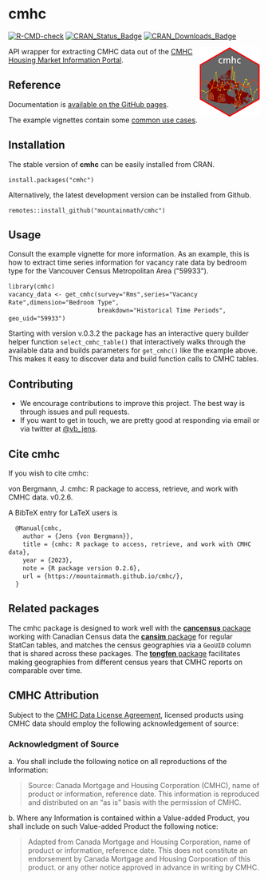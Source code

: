 # cmhc

<!-- badges: start -->
[![R-CMD-check](https://github.com/mountainMath/cmhc/actions/workflows/R-CMD-check.yaml/badge.svg)](https://github.com/mountainMath/cmhc/actions/workflows/R-CMD-check.yaml)
[![CRAN_Status_Badge](http://www.r-pkg.org/badges/version/cmhc)](https://cran.r-project.org/package=cmhc)
[![CRAN_Downloads_Badge](https://cranlogs.r-pkg.org/badges/cmhc)](https://cranlogs.r-pkg.org/badges/cmhc)
<!-- badges: end -->

<a href="https://mountainmath.github.io/cmhc/index.html"><img src="man/figures/logo.png" align="right" height="139" /></a>


API wrapper for extracting CMHC data out of the [CMHC Housing Market Information Portal](https://www.cmhc-schl.gc.ca/hmiportal).



## Reference
Documentation is [available on the GitHub pages](https://mountainmath.github.io/cmhc/).

The example vignettes contain some [common use cases](https://mountainmath.github.io/cmhc/articles/basic_usage.html).

## Installation
The stable version of **cmhc** can be easily installed from CRAN.
```
install.packages("cmhc")
```

Alternatively, the latest development version can be installed from Github.
```
remotes::install_github("mountainmath/cmhc")
```

## Usage
Consult the example vignette for more information. As an example, this is how to extract time series information
for vacancy rate data by bedroom type for the Vancouver Census Metropolitan Area ("59933").

```
library(cmhc)
vacancy_data <- get_cmhc(survey="Rms",series="Vacancy Rate",dimension="Bedroom Type",
                         breakdown="Historical Time Periods",  geo_uid="59933")

```

Starting with version v.0.3.2 the package has an interactive query builder helper function `select_cmhc_table()` that interactively walks through the available data and builds parameters for `get_cmhc()` like the example above. This makes it easy to discover data and build function calls to CMHC tables.

## Contributing

* We encourage contributions to improve this project. The best way is through issues and pull requests.
* If you want to get in touch, we are pretty good at responding via email or via twitter at [@vb_jens](https://twitter.com/vb_jens). 

## Cite **cmhc**

If you wish to cite cmhc:

  von Bergmann, J. cmhc: R package to
  access, retrieve, and work with CMHC data. v0.2.6.


A BibTeX entry for LaTeX users is
```
  @Manual{cmhc,
    author = {Jens {von Bergmann}},
    title = {cmhc: R package to access, retrieve, and work with CMHC data},
    year = {2023},
    note = {R package version 0.2.6},
    url = {https://mountainmath.github.io/cmhc/},
  }
```

## Related packages

The cmhc package is designed to work well with the [**cancensus** package](https://mountainmath.github.io/cancensus/) working with Canadian Census data the [**cansim** package](https://mountainmath.github.io/cansim/) for regular StatCan tables, and matches the census geographies via a `GeoUID` column that is shared across these packages. The [**tongfen** package](https://mountainmath.github.io/tongfen/) facilitates making geographies from different census years that CMHC reports on comparable over time.

## CMHC Attribution

Subject to the [CMHC Data License Agreement](https://www.cmhc-schl.gc.ca/en/about-us/terms-conditions/hmip-terms-conditions), licensed products using CMHC data should employ the following acknowledgement of source:


### Acknowledgment of Source

a. You shall include the following notice on all reproductions of the Information:

>    Source: Canada Mortgage and Housing Corporation (CMHC), name of product or information, reference date. This information is reproduced and distributed on an “as is” basis with the permission of CMHC.

b. Where any Information is contained within a Value-added Product, you shall include on such Value-added Product the following notice:

>    Adapted from Canada Mortgage and Housing Corporation, name of product or information, reference date. This does not constitute an endorsement by Canada Mortgage and Housing Corporation of this product.
or any other notice approved in advance in writing by CMHC.


